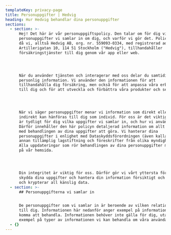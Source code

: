 ```yaml
---
templateKey: privacy-page
title: Personuppgifter | Hedvig
heading: Hur Hedvig behandlar dina personuppgifter
sections:
  - section: >-
      Hej! Det här är vår personuppgiftspolicy. Den talar om för dig vilka
      personuppgifter vi samlar in om dig, och varför vi gör det. Policyn gäller
      då vi, alltså Hedvig AB, org. nr. 559093-0334, med registrerad adress
      Artillerigatan 10, 114 51 Stockholm ("Hedvig"), tillhandahåller
      försäkringstjänster till dig genom vår app eller web.




      När du använder tjänsten och interagerar med oss delar du samtidigt
      personlig information. Vi använder den informationen för att
      tillhandahålla dig försäkring, men också för att anpassa våra erbjudanden
      till dig och för att utveckla och förbättra våra produkter och service.




      När vi säger personuppgifter menar vi information som direkt eller
      indirekt kan hänföras till dig som individ. För oss är det viktigt att det
      är tydligt för dig vilka uppgifter vi samlar in, och hur vi använder dem.
      Därför innehåller den här policyn detaljerad information om allt som har
      med behandlingen av dina uppgifter att göra. Vi hanterar dina
      personuppgifter i enlighet med Dataskyddsförordningen (även kallat GDPR),
      annan tillämplig lagstiftning och föreskrifter från olika myndigheter.
      Alla uppdateringar som rör behandlingen av dina personuppgifter meddelas
      på vår hemsida.




      Din integritet är viktig för oss. Därför gör vi vårt yttersta för att
      skydda dina uppgifter och hantera din information försiktigt och varsamt,
      och krypterar all känslig data.
  - section: >-
      ## Personuppgifterna vi samlar in


      De personuppgifter som vi samlar in är beroende av vilken relation vi har
      till dig. Informationen här nedanför anger exempel på information vi kan
      komma att behandla. Informationen behöver inte gälla för dig, utan är
      exempel på typer av informationen vi kan behandla om våra användare.
  - {}
---
```


